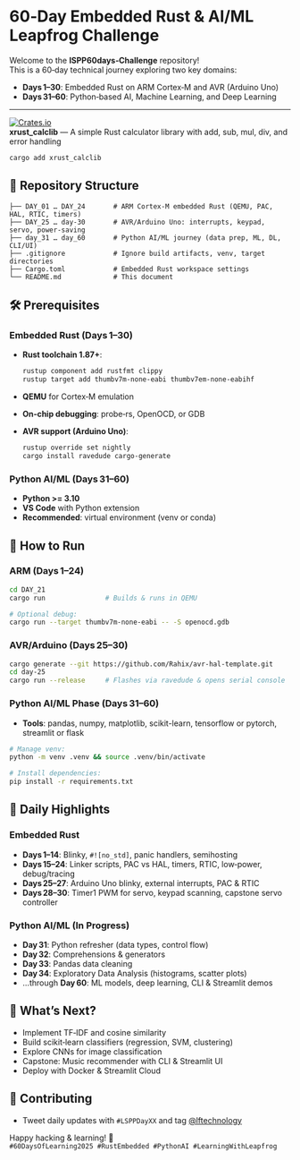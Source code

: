 # 60‑Day Embedded Rust & AI/ML Leapfrog Challenge

Welcome to the **ISPP60days‑Challenge** repository!  
This is a 60‑day technical journey exploring two key domains:

- **Days 1–30**: Embedded Rust on ARM Cortex‑M and AVR (Arduino Uno)
- **Days 31–60**: Python‑based AI, Machine Learning, and Deep Learning

---

[![Crates.io](https://img.shields.io/crates/v/xrust_calclib.svg)](https://crates.io/crates/xrust_calclib)  
**xrust_calclib** — A simple Rust calculator library with add, sub, mul, div, and error handling

```bash
cargo add xrust_calclib
```

## 📁 Repository Structure

```text
├── DAY_01 … DAY_24       # ARM Cortex‑M embedded Rust (QEMU, PAC, HAL, RTIC, timers)
├── DAY_25 … day-30       # AVR/Arduino Uno: interrupts, keypad, servo, power‑saving
├── day_31 … day_60       # Python AI/ML journey (data prep, ML, DL, CLI/UI)
├── .gitignore            # Ignore build artifacts, venv, target directories
├── Cargo.toml            # Embedded Rust workspace settings
└── README.md             # This document
```

## 🛠️ Prerequisites

### Embedded Rust (Days 1–30)

- **Rust toolchain 1.87+**:

  ```bash
  rustup component add rustfmt clippy
  rustup target add thumbv7m-none-eabi thumbv7em-none-eabihf
  ```

- **QEMU** for Cortex‑M emulation
- **On‑chip debugging**: probe‑rs, OpenOCD, or GDB

- **AVR support (Arduino Uno)**:

  ```bash
  rustup override set nightly
  cargo install ravedude cargo-generate
  ```

### Python AI/ML (Days 31–60)

- **Python >= 3.10**
- **VS Code** with Python extension
- **Recommended**: virtual environment (venv or conda)

## 🚀 How to Run

### ARM (Days 1–24)

```bash
cd DAY_21
cargo run               # Builds & runs in QEMU

# Optional debug:
cargo run --target thumbv7m-none-eabi -- -S openocd.gdb
```

### AVR/Arduino (Days 25–30)

```bash
cargo generate --git https://github.com/Rahix/avr-hal-template.git
cd day-25
cargo run --release     # Flashes via ravedude & opens serial console
```

### Python AI/ML Phase (Days 31–60)

- **Tools**: pandas, numpy, matplotlib, scikit-learn, tensorflow or pytorch, streamlit or flask

```bash
# Manage venv:
python -m venv .venv && source .venv/bin/activate

# Install dependencies:
pip install -r requirements.txt
```

## 📝 Daily Highlights

### Embedded Rust

- **Days 1–14**: Blinky, `#![no_std]`, panic handlers, semihosting
- **Days 15–24**: Linker scripts, PAC vs HAL, timers, RTIC, low‑power, debug/tracing
- **Days 25–27**: Arduino Uno blinky, external interrupts, PAC & RTIC
- **Days 28–30**: Timer1 PWM for servo, keypad scanning, capstone servo controller

### Python AI/ML (In Progress)

- **Day 31**: Python refresher (data types, control flow)
- **Day 32**: Comprehensions & generators
- **Day 33**: Pandas data cleaning
- **Day 34**: Exploratory Data Analysis (histograms, scatter plots)
- …through **Day 60**: ML models, deep learning, CLI & Streamlit demos

## 🔭 What’s Next?

- Implement TF‑IDF and cosine similarity
- Build scikit‑learn classifiers (regression, SVM, clustering)
- Explore CNNs for image classification
- Capstone: Music recommender with CLI & Streamlit UI
- Deploy with Docker & Streamlit Cloud

## 🤝 Contributing

- Tweet daily updates with `#LSPPDayXX` and tag [@lftechnology](https://twitter.com/lftechnology)

Happy hacking & learning! 🚀  
`#60DaysOfLearning2025 #RustEmbedded #PythonAI #LearningWithLeapfrog`
